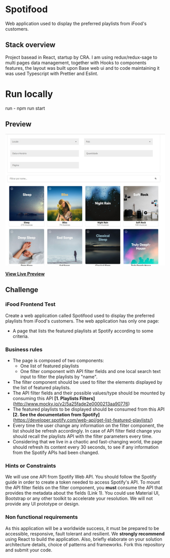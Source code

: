 # Spotifood

Web application used to display the preferred playlists from iFood's customers.

## Stack overview

Project basead in React, startup by CRA. I am using redux/redux-sage to multi pages data management, together with Hooks to components features, the layout was built upon Base web ui and to code maintaining it was used Typescript with Prettier and Eslint.


# Run locally

run - npm run start

## Preview

![Preview](/public/preview.jpeg)

**[View Live Preview](https://spotifood-joaosalles.netlify.app/)**

## Challenge

### iFood Frontend Test

Create a web application called Spotifood used to display the preferred playlists from iFood's customers. The web application has only one page:

- A page that lists the featured playlists at Spotify according to some criteria.

### Business rules

- The page is composed of two components:
  - One list of featured playlists
  - One filter component with API filter fields and one local search text input to filter the playlists by "name".
- The filter component should be used to filter the elements displayed by the list of featured playlists.
- The API filter fields and their possible values/type should be mounted by consuming this API **[1. Playlists Filters]** (http://www.mocky.io/v2/5a25fade2e0000213aa90776)
- The featured playlists to be displayed should be consumed from this API **[2. See the documentation from Spotify]** (https://developer.spotify.com/web-api/get-list-featured-playlists/)
- Every time the user change any information on the filter component, the list should be refresh accordingly. In case of API filter field change you should recall the playlists API with the filter parameters every time.
- Considering that we live in a chaotic and fast-changing world, the page should refresh its content every 30 seconds, to see if any information from the Spotify APIs had been changed.

### Hints or Constraints

We will use one API from Spotify Web API. You should follow the Spotify guide in order to create a token needed to access Spotify's API.
To mount the API filter fields on the filter component, you **must** consume the API that provides the metadata about the fields (Link 1).
You could use Material UI, Bootstrap or any other toolkit to accelerate your resolution. We will not provide any UI prototype or design.

### Non functional requirements

As this application will be a worldwide success, it must be prepared to be accessible, responsive, fault tolerant and resilient.
We **strongly recommend** using React to build the application.
Also, briefly elaborate on your solution architecture details, choice of patterns and frameworks.
Fork this repository and submit your code.
